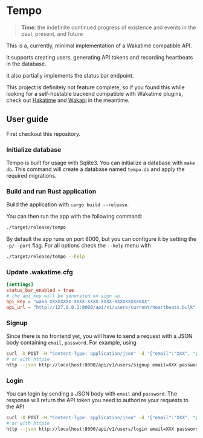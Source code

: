 # Tempo

>**Time**: the indefinite continued progress of existence and events in the past, present,
>and future

This is a, currently, minimal implementation of a Wakatime compatible API.

It supports creating users, generating API tokens and recording heartbeats in the database.

It also partially implements the status bar endpoint.

This project is definitely not feature complete, so if you found this while looking for
a self-hostable backend compatible with Wakatime plugins, check out
[Hakatime](https://github.com/mujx/hakatime) and [Wakapi](https://github.com/muety/wakapi)
in the meantime.

## User guide

First checkout this repository.

### Initialize database

Tempo is built for usage with Sqlite3. You can initialize a database with `make db`. This
command will create a database named `tempo.db` and apply the required migrations.

### Build and run Rust application

Build the application with `cargo build --release`.

You can then run the app with the following command:

```sh
./target/release/tempo
```

By default the app runs on port 8000, but you can configure it by setting the `-p/--port`
flag. For all options check the `--help` menu with

```sh
./target/release/tempo --help
```

### Update .wakatime.cfg

```toml
[settings]
status_bar_enabled = true
# the api_key will be generated on sign up
api_key = "waka_XXXXXXXX-XXXX-XXXX-XXXX-XXXXXXXXXXXX"
api_url = "http://127.0.0.1:8000/api/v1/users/current/heartbeats.bulk"
```

### Signup

Since there is no frontend yet, you will have to send a request with a JSON body
containing `email`, `password`. For example, using

```sh
curl -X POST -H "Content-Type: application/json" -d '{"email":"XXX", "password":"XXX"}' http://localhost:8000/api/v1/users/signup
# or with httpie
http --json http://localhost:8000/api/v1/users/signup email=XXX password=XXX
```

### Login

You can login by sending a JSON body with `email` and `password`. The response will
return the API token you need to authorize your requests to the API

```sh
curl -X POST -H "Content-Type: application/json" -d '{"email":"XXX", "password":"XXX"}' http://localhost:8000/api/v1/users/login
# or with httpie
http --json http://localhost:8000/api/v1/users/login email=XXX password=XXX
```
